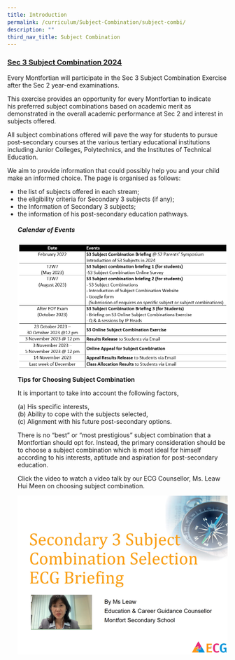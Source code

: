 ```yaml
---
title: Introduction
permalink: /curriculum/Subject-Combination/subject-combi/
description: ""
third_nav_title: Subject Combination
---
```

<h3> <strong><u>Sec 3 Subject Combination 2024</u></strong></h3>

Every Montfortian will participate in the Sec 3 Subject Combination Exercise after the Sec 2 year-end examinations.&nbsp;

This&nbsp;exercise provides an opportunity for every Montfortian&nbsp;to indicate his&nbsp;preferred subject combinations based on academic merit as demonstrated in the overall academic performance at Sec&nbsp;2 and interest in subjects offered. 

All subject combinations offered will pave the way for students to pursue post-secondary courses at the various&nbsp;tertiary&nbsp;educational institutions including Junior Colleges, Polytechnics, and the Institutes of Technical Education.

We aim to provide information that could possibly help you and your child make an informed choice. The page is organised as follows:
<ul>
<li>the list of subjects offered in each stream;</li>
<li>the eligibility criteria for Secondary 3 subjects (if any);</li>
<li>the Information of Secondary 3 subjects;</li>
	<li>the information of his post-secondary education pathways.
</li>
<h5><strong>Calendar of Events</strong></h5>
<img alt="Timeline for 2023" src="/images/Timeline%20(2)%20for%202023.png">

<strong>Tips for Choosing Subject Combination</strong>

It is important to take into account the following factors,

(a) His specific interests,    
(b) Ability to cope with the subjects selected,   
(c) Alignment with his future post-secondary options. 

There is no “best” or “most prestigious” subject combination that a Montfortian should opt for. Instead, the primary consideration should be to choose a subject combination which is most ideal for himself according to his interests, aptitude and aspiration for post-secondary education. 

Click the video to watch a video talk by our ECG Counsellor, Ms. Leaw Hui Meen on choosing subject combination.

<a href="https://drive.google.com/file/d/135041pPKLzQNszkuXI0glcTAlzTRsi27/view" target="_self"><img src="/images/ECG%20video%20picture.png"></a></ul>